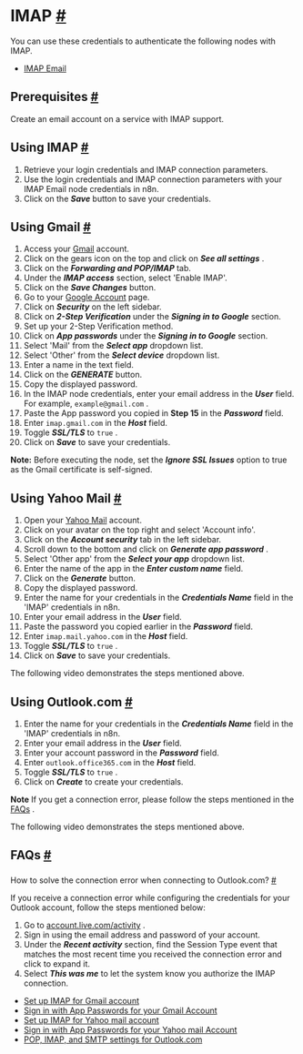 


 IMAP
 [#](#imap "Permanent link")
===================================



 You can use these credentials to authenticate the following nodes with IMAP.
 


* [IMAP Email](/integrations/builtin/core-nodes/n8n-nodes-base.emailimap/)



 Prerequisites
 [#](#prerequisites "Permanent link")
-----------------------------------------------------



 Create an email account on a service with IMAP support.
 



 Using IMAP
 [#](#using-imap "Permanent link")
-----------------------------------------------


1. Retrieve your login credentials and IMAP connection parameters.
2. Use the login credentials and IMAP connection parameters with your IMAP Email node credentials in n8n.
3. Click on the
 ***Save***
 button to save your credentials.



 Using Gmail
 [#](#using-gmail "Permanent link")
-------------------------------------------------


1. Access your
 [Gmail](https://mail.google.com) 
 account.
2. Click on the gears icon on the top and click on
 ***See all settings***
 .
3. Click on the
 ***Forwarding and POP/IMAP***
 tab.
4. Under the
 ***IMAP access***
 section, select 'Enable IMAP'.
5. Click on the
 ***Save Changes***
 button.
6. Go to your
 [Google Account](https://myaccount.google.com) 
 page.
7. Click on
 ***Security***
 on the left sidebar.
8. Click on
 ***2-Step Verification***
 under the
 ***Signing in to Google***
 section.
9. Set up your 2-Step Verification method.
10. Click on
 ***App passwords***
 under the
 ***Signing in to Google***
 section.
11. Select 'Mail' from the
 ***Select app***
 dropdown list.
12. Select 'Other' from the
 ***Select device***
 dropdown list.
13. Enter a name in the text field.
14. Click on the
 ***GENERATE***
 button.
15. Copy the displayed password.
16. In the IMAP node credentials, enter your email address in the
 ***User***
 field. For example,
 `example@gmail.com` 
 .
17. Paste the App password you copied in
 **Step 15** 
 in the
 ***Password***
 field.
18. Enter
 `imap.gmail.com` 
 in the
 ***Host***
 field.
19. Toggle
 ***SSL/TLS***
 to
 `true` 
 .
20. Click on
 ***Save***
 to save your credentials.



**Note:** 
 Before executing the node, set the
 ***Ignore SSL Issues***
 option to true as the Gmail certificate is self-signed.
 







 Using Yahoo Mail
 [#](#using-yahoo-mail "Permanent link")
-----------------------------------------------------------


1. Open your
 [Yahoo Mail](https://mail.yahoo.com) 
 account.
2. Click on your avatar on the top right and select 'Account info'.
3. Click on the
 ***Account security***
 tab in the left sidebar.
4. Scroll down to the bottom and click on
 ***Generate app password***
 .
5. Select 'Other app' from the
 ***Select your app***
 dropdown list.
6. Enter the name of the app in the
 ***Enter custom name***
 field.
7. Click on the
 ***Generate***
 button.
8. Copy the displayed password.
9. Enter the name for your credentials in the
 ***Credentials Name***
 field in the 'IMAP' credentials in n8n.
10. Enter your email address in the
 ***User***
 field.
11. Paste the password you copied earlier in the
 ***Password***
 field.
12. Enter
 `imap.mail.yahoo.com` 
 in the
 ***Host***
 field.
13. Toggle
 ***SSL/TLS***
 to
 `true` 
 .
14. Click on
 ***Save***
 to save your credentials.



 The following video demonstrates the steps mentioned above.
 







 Using Outlook.com
 [#](#using-outlookcom "Permanent link")
------------------------------------------------------------


1. Enter the name for your credentials in the
 ***Credentials Name***
 field in the 'IMAP' credentials in n8n.
2. Enter your email address in the
 ***User***
 field.
3. Enter your account password in the
 ***Password***
 field.
4. Enter
 `outlook.office365.com` 
 in the
 ***Host***
 field.
5. Toggle
 ***SSL/TLS***
 to
 `true` 
 .
6. Click on
 ***Create***
 to create your credentials.



**Note** 
 If you get a connection error, please follow the steps mentioned in the
 [FAQs](#how-to-solve-the-connection-error-when-connecting-to-outlook-com) 
 .
 



 The following video demonstrates the steps mentioned above.
 







 FAQs
 [#](#faqs "Permanent link")
-----------------------------------


### 
 How to solve the connection error when connecting to Outlook.com?
 [#](#how-to-solve-the-connection-error-when-connecting-to-outlookcom "Permanent link")



 If you receive a connection error while configuring the credentials for your Outlook account, follow the steps mentioned below:
1. Go to
 [account.live.com/activity](https://account.live.com/activity) 
 .
2. Sign in using the email address and password of your account.
3. Under the
 ***Recent activity***
 section, find the Session Type event that matches the most recent time you received the connection error and click to expand it.
4. Select
 ***This was me***
 to let the system know you authorize the IMAP connection.
 


* [Set up IMAP for Gmail account](https://support.google.com/mail/answer/7126229?hl=en)
* [Sign in with App Passwords for your Gmail Account](https://support.google.com/accounts/answer/185833?hl=en)
* [Set up IMAP for Yahoo mail account](https://help.yahoo.com/kb/sln4075.html)
* [Sign in with App Passwords for your Yahoo mail Account](https://help.yahoo.com/kb/generate-manage-third-party-passwords-sln15241.html)
* [POP, IMAP, and SMTP settings for Outlook.com](https://support.microsoft.com/en-us/office/pop-imap-and-smtp-settings-for-outlook-com-d088b986-291d-42b8-9564-9c414e2aa040)




